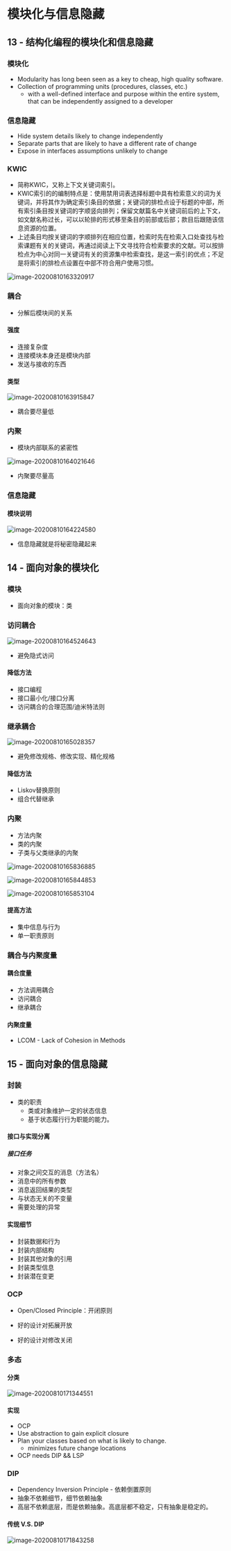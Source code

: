 # 模块化与信息隐藏

## 13 - 结构化编程的模块化和信息隐藏

### 模块化

+ Modularity has long been seen as a key to cheap, high quality software.
+ Collection of programming units (procedures, classes, etc.)
  + with a well-defined interface and purpose within the entire system, that can be independently assigned to a developer

### 信息隐藏

+ Hide system details likely to change independently
+ Separate parts that are likely to have a different rate of change
+ Expose in interfaces assumptions unlikely to change

### KWIC

+ 简称KWIC，⼜称上下⽂关键词索引。
+ KWlC索引的的编制特点是：使⽤禁⽤词表选择标题中具有检索意义的词为关键词，并将其作为确定索引条⽬的依据；关键词的排检点设于标题的中部，所有索引条⽬按关键词的字顺竖向排列；保留⽂献篇名中关键词前后的上下⽂，如⽂献名称过⻓，可以以轮排的形式移⾄条⽬的前部或后部；款⽬后跟随该信息资源的位置。
+ 上述条⽬均按关键词的字顺排列在相应位置，检索时先在检索⼊⼝处查找与检索课题有关的关键词，再通过阅读上下⽂寻找符合检索要求的⽂献。可以按排检点为中⼼对同⼀关键词有关的资源集中检索查找，是这⼀索引的优点；不⾜是将索引的排检点设置在中部不符合⽤户使⽤习惯。

![image-20200810163320917](assets/image-20200810163320917.png)

### 耦合

+ 分解后模块间的关系

#### 强度

+ 连接复杂度
+ 连接模块本身还是模块内部
+ 发送与接收的东西

#### 类型

![image-20200810163915847](assets/image-20200810163915847.png)

+ 耦合要尽量低

### 内聚

+ 模块内部联系的紧密性

![image-20200810164021646](assets/image-20200810164021646.png)

+ 内聚要尽量高

### 信息隐藏

#### 模块说明

![image-20200810164224580](assets/image-20200810164224580.png)

+ 信息隐藏就是将秘密隐藏起来

## 14 - 面向对象的模块化

### 模块

+ 面向对象的模块：类

### 访问耦合

![image-20200810164524643](assets/image-20200810164524643.png)

+ 避免隐式访问

#### 降低方法

+ 接口编程
+ 接口最小化/接口分离
+ 访问耦合的合理范围/迪米特法则

### 继承耦合

![image-20200810165028357](assets/image-20200810165028357.png)

+ 避免修改规格、修改实现、精化规格

#### 降低方法

+ Liskov替换原则
+ 组合代替继承

### 内聚

+ 方法内聚
+ 类的内聚
+ 子类与父类继承的内聚

![image-20200810165836885](assets/image-20200810165836885.png)

![image-20200810165844853](assets/image-20200810165844853.png)

![image-20200810165853104](assets/image-20200810165853104.png)

#### 提高方法

+ 集中信息与行为
+ 单一职责原则

### 耦合与内聚度量

#### 耦合度量

+ 方法调用耦合
+ 访问耦合
+ 继承耦合

#### 内聚度量

+ LCOM - Lack of Cohesion in Methods

## 15 - 面向对象的信息隐藏

### 封装

+ 类的职责
  + 类或对象维护⼀定的状态信息
  + 基于状态履⾏⾏为职能的能⼒。

#### 接口与实现分离

##### 接口任务

+ 对象之间交互的消息（⽅法名）
+ 消息中的所有参数
+ 消息返回结果的类型
+ 与状态⽆关的不变量
+ 需要处理的异常

#### 实现细节

+ 封装数据和⾏为
+ 封装内部结构
+ 封装其他对象的引⽤
+ 封装类型信息
+ 封装潜在变更

### OCP

+ Open/Closed Principle：开闭原则

+ 好的设计对拓展开放
+ 好的设计对修改关闭

### 多态

#### 分类

![image-20200810171344551](assets/image-20200810171344551.png)

#### 实现

+ OCP
+ Use abstraction to gain explicit closure
+ Plan your classes based on what is likely to change.
  + minimizes future change locations
+ OCP needs DIP && LSP

### DIP

+ Dependency Inversion Principle - 依赖倒置原则
+ 抽象不依赖细节，细节依赖抽象
+ 高层不依赖底层，而是依赖抽象。高底层都不稳定，只有抽象是稳定的。

#### 传统 V.S. DIP

![image-20200810171843258](assets/image-20200810171843258.png)
